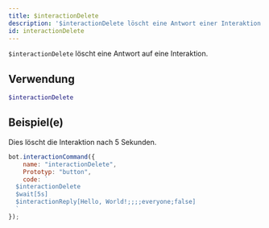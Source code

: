 ```yaml
---
title: $interactionDelete
description: '$interactionDelete löscht eine Antwort einer Interaktion.'
id: interactionDelete
---
```


`$interactionDelete` löscht eine Antwort auf eine Interaktion.

## Verwendung

```php
$interactionDelete
```

## Beispiel(e)

Dies löscht die Interaktion nach 5 Sekunden.

```javascript
bot.interactionCommand({
    name: "interactionDelete",
    Prototyp: "button",
    code: `
  $interactionDelete
  $wait[5s]
  $interactionReply[Hello, World!;;;;everyone;false]
  `
});
```
